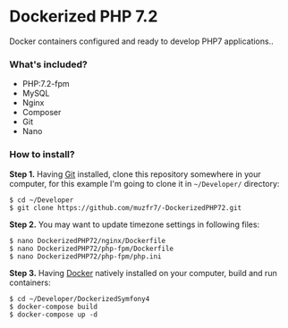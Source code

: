 # Dockerized PHP 7.2
Docker containers configured and ready to develop PHP7 applications..

### What's included?
* PHP:7.2-fpm
* MySQL
* Nginx
* Composer
* Git
* Nano

### How to install?
**Step 1.** Having [Git](https://git-scm.com) installed, clone this repository somewhere in your computer, for this example I'm going to clone it in `~/Developer/` directory:
```
$ cd ~/Developer
$ git clone https://github.com/muzfr7/-DockerizedPHP72.git
```

**Step 2.** You may want to update timezone settings in following files:
```
$ nano DockerizedPHP72/nginx/Dockerfile
$ nano DockerizedPHP72/php-fpm/Dockerfile
$ nano DockerizedPHP72/php-fpm/php.ini
```

**Step 3.** Having [Docker](https://www.docker.com) natively installed on your computer, build and run containers:
```
$ cd ~/Developer/DockerizedSymfony4
$ docker-compose build
$ docker-compose up -d
```

